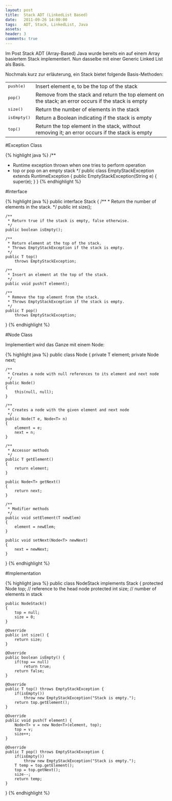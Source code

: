 ```yaml
---
layout: post
title:  Stack ADT (LinkedList Based)
date:   2011-09-26 14:00:00
tags:   ADT, Stack, LinkedList, Java
assets: 
header: 3
comments: true
---
```


Im Post Stack ADT (Array-Based) Java wurde bereits ein auf einem Array basiertem Stack implementiert. Nun dasselbe mit einer Generic Linked List als Basis.

Nochmals kurz zur erläuterung, ein Stack bietet folgende Basis-Methoden:

<table class="table">
	<tr>
		<td>
			<kbd>push(e)</kbd>
		</td>
		<td>
			Insert element e, to be the top of the stack
		</td>
	</tr>
	<tr>
		<td>
			<kbd>pop()</kbd>
		</td>
		<td>
			Remove from the stack and return the top element on the stack; an error occurs if the stack is empty
		</td>
	</tr>
	<tr>
		<td>
			<kbd>size()</kbd>
		</td>
		<td>
			Return the number of elements in the stack
		</td>
	</tr>
	<tr>
		<td>
			<kbd>isEmpty()</kbd>
		</td>
		<td>
			Return a Boolean indicating if the stack is empty
		</td>
	</tr>
	<tr>
		<td>
			<kbd>top()</kbd>
		</td>
		<td>
			Return the top element in the stack, without removing it; an error occurs if the stack is empty
		</td>
	</tr>
</table>

#Exception Class

{% highlight java %}
/**
 * Runtime exception thrown when one tries to perform operation
 * top or pop on an empty stack
 */
public class EmptyStackException extends RuntimeException
{
    public EmptyStackException(String e)
    {
        super(e);
    }
}
{% endhighlight %}

#Interface

{% highlight java %}
public interface Stack<T>
{
    /**
    * Return the number of elements in the stack.
    */
    public int size();
 
    /**
     * Return true if the stack is empty, false otherwise.
     */
    public boolean isEmpty();
 
    /**
     * Return element at the top of the stack.
     * Throws EmptyStackException if the stack is empty.
     */
    public T top()
        throws EmptyStackException;
 
    /**
     * Insert an element at the top of the stack.
     */
    public void push(T element);
 
    /**
     * Remove the top element from the stack.
     * Throws EmptyStackException if the stack is empty.
     */
    public T pop()
        throws EmptyStackException;
}
{% endhighlight %}

#Node Class

Implementiert wird das Ganze mit einem Node:

{% highlight java %}
public class Node<T>
{
    private T element;
    private Node<T> next;
 
    /**
     * Creates a node with null references to its element and next node
     */
    public Node()
    {
        this(null, null);
    }
 
    /**
     * Creates a node with the given element and next node
     */
    public Node(T e, Node<T> n)
    {
        element = e;
        next = n;
    }
 
    /**
     * Accessor methods
     */
    public T getElement()
    {
        return element;
    }
 
    public Node<T> getNext()
    {
        return next;
    }
 
    /**
     * Modifier methods
     */
    public void setElement(T newElem)
    {
        element = newElem;
    }
 
    public void setNext(Node<T> newNext)
    {
        next = newNext;
    }
}
{% endhighlight %}

#Implementation

{% highlight java %}
public class NodeStack<T> implements Stack<T>
{
    protected Node<T> top;    // reference to the head node
    protected int size;      // number of elements in stack
 
    public NodeStack()
    {
        top = null;
        size = 0;
    }
 
    @Override
    public int size() {
        return size;
    }
 
    @Override
    public boolean isEmpty() {
        if(top == null)
            return true;
        return false;
    }
 
    @Override
    public T top() throws EmptyStackException {
        if(isEmpty())
            throw new EmptyStackException("Stack is empty.");
        return top.getElement();
    }
 
    @Override
    public void push(T element) {
        Node<T> v = new Node<T>(element, top);
        top = v;
        size++;
    }
 
    @Override
    public T pop() throws EmptyStackException {
        if(isEmpty())
            throw new EmptyStackException("Stack is empty.");
        T temp = top.getElement();
        top = top.getNext();
        size--;
        return temp;
    }
}
{% endhighlight %}